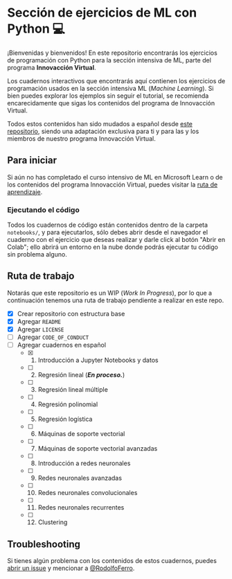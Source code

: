 # Sección de ejercicios de ML con Python 💻

¡Bienvenidas y bienvenidos! En este repositorio encontrarás los ejercicios de programación con Python para la sección intensiva de ML, parte del programa **Innovacción Virtual**.

Los cuadernos interactivos que encontrarás aquí contienen los ejercicios de programación usados en la sección intensiva ML (_Machine Learning_). Si bien puedes explorar los ejemplos sin seguir el tutorial, se recomienda encarecidamente que sigas los contenidos del programa de Innovacción Virtual.

Todos estos contenidos han sido mudados a español desde [este repositorio](https://github.com/MicrosoftDocs/ms-learn-ml-crash-course-python), siendo una adaptación exclusiva para ti y para las y los miembros de nuestro programa Innovacción Virtual.


## Para iniciar

Si aún no has completado el curso intensivo de ML en Microsoft Learn o de los contenidos del programa Innovacción Virtual, puedes visitar la [ruta de aprendizaje](https://docs.microsoft.com/learn/paths/ml-crash-course).

### Ejecutando el código

Todos los cuadernos de código están contenidos dentro de la carpeta `notebooks/`, y para ejecutarlos, sólo debes abrir desde el navegador el cuaderno con el ejercicio que deseas realizar y darle click al botón "Abrir en Colab"; ello abrirá un entorno en la nube donde podrás ejecutar tu código sin problema alguno.


## Ruta de trabajo

Notarás que este repositorio es un WIP (_Work In Progress_), por lo que a continuación tenemos una ruta de trabajo pendiente a realizar en este repo.

- [X] Crear repositorio con estructura base
- [X] Agregar `README`
- [X] Agregar `LICENSE`
- [ ] Agregar `CODE_OF_CONDUCT`
- [ ] Agregar cuadernos en español
   - [X] 01. Introducción a Jupyter Notebooks y datos
   - [ ] 02. Regresión lineal (**_En proceso._**)
   - [ ] 03. Regresión lineal múltiple
   - [ ] 04. Regresión polinomial
   - [ ] 05. Regresión logística
   - [ ] 06. Máquinas de soporte vectorial
   - [ ] 07. Máquinas de soporte vectorial avanzadas
   - [ ] 08. Introducción a redes neuronales
   - [ ] 09. Redes neuronales avanzadas
   - [ ] 10. Redes neuronales convolucionales
   - [ ] 11. Redes neuronales recurrentes
   - [ ] 12. Clustering


## Troubleshooting

Si tienes algún problema con los contenidos de estos cuadernos, puedes [abrir un issue](https://github.com/innovaccion-virtual/innovaccion-ml-curso-python/issues) y mencionar a [@RodolfoFerro](https://github.com/RodolfoFerro).
